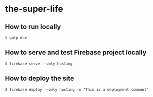 # the-super-life

## How to run locally

```
$ gulp dev
```

## How to serve and test Firebase project locally

```
$ firebase serve --only hosting
```

## How to deploy the site

```
$ firebase deploy --only hosting -m "This is a deployment comment"
```
